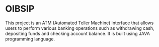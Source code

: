 # OIBSIP
This project is an ATM (Automated Teller Machine) interface that allows users to perform various banking operations such as withdrawing cash, depositing funds and  checking account balance. It is built using JAVA programming language.
